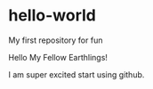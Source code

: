 # hello-world
My first repository for fun

Hello My Fellow Earthlings! 

I am super excited start using github. 
